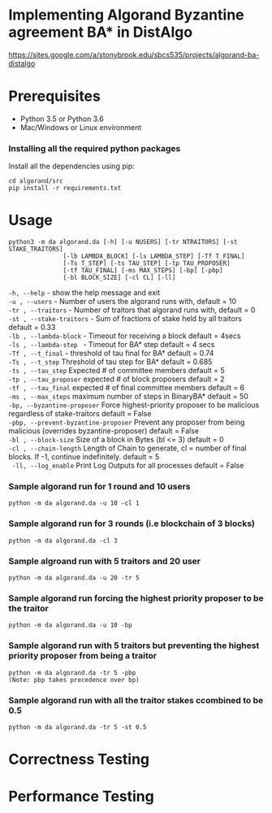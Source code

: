 # Implementing Algorand Byzantine agreement BA* in DistAlgo
<https://sites.google.com/a/stonybrook.edu/sbcs535/projects/algorand-ba-distalgo>

# Prerequisites
* Python 3.5 or Python 3.6
* Mac/Windows or Linux environment

### Installing all the required python packages
Install all the dependencies using pip:

    cd algorand/src
    pip install -r requirements.txt
# Usage
    python3 -m da algorand.da [-h] [-u NUSERS] [-tr NTRAITORS] [-st STAKE_TRAITORS]
                   [-lb LAMBDA_BLOCK] [-ls LAMBDA_STEP] [-Tf T_FINAL]
                   [-Ts T_STEP] [-ts TAU_STEP] [-tp TAU_PROPOSER]
                   [-tf TAU_FINAL] [-ms MAX_STEPS] [-bp] [-pbp]
                   [-bl BLOCK_SIZE] [-cl CL] [-ll]
                    
  `-h, --help` - show the help message and exit \
  `-u , --users` -  Number of users the algorand runs with, default = 10\
  `-tr , --traitors` -  Number of traitors that algorand runs with, default = 0\
  `-st , --stake-traitors` - Sum of fractions of stake held by all traitors default = 0.33\
  `-lb , --lambda-block` -  Timeout for receiving a block default = 4secs\
  `-ls , --lambda-step ` - Timeout for BA* step default = 4 secs\
  `-Tf , --t_final` -  threshold of tau final for BA* default = 0.74\
  `-Ts , --t_step`
                        Threshold of tau step for BA* default = 0.685\
  `-ts , --tau_step`
                        Expected # of committee members default =  5\
  `-tp , --tau_proposer`
                        expected # of block proposers default = 2\
  `-tf , --tau_final`
                        expected # of final committee members default = 6\
  `-ms , --max_steps`
                        maximum number of steps in BinaryBA* default = 50\
  `-bp, --byzantine-proposer`
                        Force highest-priority proposer to be malicious
                        regardless of stake-traitors default = False\
  `-pbp, --prevent-byzantine-proposer`
                        Prevent any proposer from being malicious (overrides
                        byzantine-proposer) default = False  
  `-bl , --block-size`
                        Size of a block in Bytes (bl <= 3) default = 0\
  `-cl , --chain-length`
                        Length of Chain to generate, cl = number of final
                        blocks. If -1, continue indefinitely. default = 5\
 ` -ll, --log_enable`     Print Log Outputs for all processes default = False
  
  
### Sample algorand run for 1 round and 10 users

    python -m da algorand.da -u 10 -cl 1

### Sample algorand run for 3 rounds (i.e blockchain of 3 blocks)

    python -m da algorand.da -cl 3

### Sample algroand run with 5 traitors and 20 user

    python -m da algorand.da -u 20 -tr 5

### Sample algorand run forcing the highest priority proposer to be the traitor 

    python -m da algorand.da -u 10 -bp

### Sample algorand run with 5 traitors but preventing the highest priority proposer from being a traitor

    python -m da algorand.da -tr 5 -pbp
    (Note: pbp takes precedence over bp) 

### Sample algorand run with all the traitor stakes ccombined to be 0.5

    python -m da algorand.da -tr 5 -st 0.5
    
    
# Correctness Testing


# Performance Testing





 
